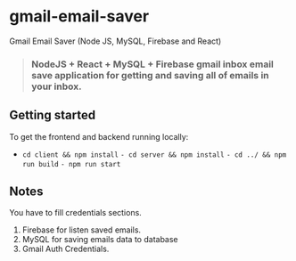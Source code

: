 # gmail-email-saver
Gmail Email Saver (Node JS, MySQL, Firebase and React)

> ### NodeJS + React + MySQL + Firebase gmail inbox email save application for getting and saving all of emails in your inbox.

## Getting started

To get the frontend and backend running locally:

- `cd client && npm install`
`- cd server && npm install`
`- cd ../ && npm run build`
`- npm run start`

## Notes

You have to fill credentials sections.
1. Firebase for listen saved emails.
2. MySQL for saving emails data to database
3. Gmail Auth Credentials.
